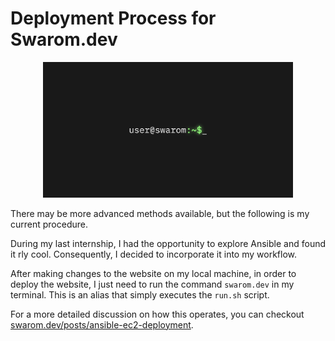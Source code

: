 # Deployment Process for Swarom.dev

<p align="center">
  <img src="/Assets/header.png" alt="Alt text" width="400">
</p>


There may be more advanced methods available, but the following is my current procedure.

During my last internship, I had the opportunity to explore Ansible and found it rly cool. Consequently, I decided to incorporate it into my workflow.

After making changes to the website on my local machine, in order to deploy the website, I just need to run the command `swarom.dev` in my terminal. This is an alias that simply executes the `run.sh` script.

For a more detailed discussion on how this operates, you can checkout [swarom.dev/posts/ansible-ec2-deployment](https://swarom.dev/posts/ansible-ec2-deployment).
